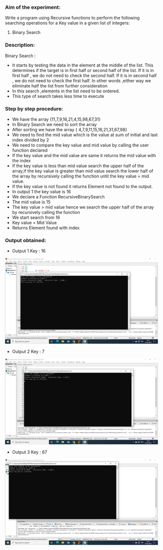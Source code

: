### Aim of the experiment:
Write a program using Recursive functions to perform the following searching operations for a Key value in a given list of integers:
1) Binary Search
### Description:
 Binary Search :
- It starts by testing the data in the element at the middle of the list.
 This determines if the target is in first half or second half of the list.
 If it is in first half , we do not need to check the second half.
 If it is in second half , we do not need to check the first half.
 In other words ,either way we eliminate half the list from further
 consideration
- In this search ,elements in the list need to be ordered.
- This type of search takes less time to execute
### Step by step procedure:
- We have the array {11,7,9,16,21,4,15,98,67,31}
- In Binary Search we need to sort the array
- After sorting we have the array { 4,7,9,11,15,16,21,31,67,98}
- We need to find the mid value which is the value at sum of initial and last index divided by 2
- We need to compare the key value and mid value by calling the user function declared
- If the key value and the mid value are same it returns the mid value with the index
- If the key value is less than mid value search the upper half of the array,if the key value is greater than mid value search the lower half of the array by recursively calling the function until the key value = mid value.
- If the key value is not  found it returns Element not found to the output.
- In output 1 the key value is 16
- We declare a Function RecursiveBinarySearch
- The mid value is 15
- The key value > mid value hence we search the upper half of the array by recursively calling the function
- We start search from 16
- Key value = Mid Value
- Returns Element found with index


### Output obtained:
- Output 1 Key : 16

![output](RecBS1.png)

- Output 2 Key : 7

 ![output](RecBS2.png)
 
 - Output 3 Key : 67
 
 ![output](RecBS3.png)
